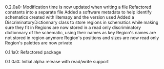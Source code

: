 0.2.0a0:
	Modification time is now updated when writing a file
	Refactored constants into a separate file
	Added a software metadata to help identify schematics created with litemapy and the version used
	Added a DiscriminatoryDictionnary class to store regions in schematics while making sure they fit in
	Regions are now stored in a read only discriminatory dictionnary of the schematic, using their names as key
	Region's names are not stored in region anymore
	Region's positions and sizes are now read only
	Region's palettes are now private

0.1.1a0:
	Refactored package

0.1.0a0:
	Initial alpha release with read/write support
	
